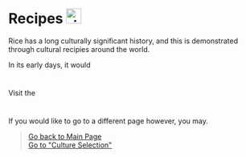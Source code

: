 # Recipes <img src="https://cdn-icons-png.flaticon.com/512/98/98022.png" alt="rice bowl logo" width="30" height="30">
Rice has a long culturally significant history, and this is demonstrated through cultural recipies around the world. 

In its early days, it would 

#
Visit the 

# 
If you would like to go to a different page however, you may.
> [Go back to Main Page](../rice.md)  
> [Go to "Culture Selection"](../Cultures/Culture_Selection.md)

